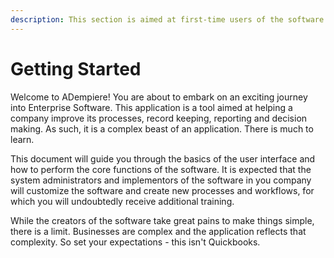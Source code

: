 ```yaml
---
description: This section is aimed at first-time users of the software.
---
```


# Getting Started

Welcome to ADempiere!  You are about to embark on an exciting journey into Enterprise Software.   This application is a tool aimed at helping a company improve its processes, record keeping, reporting and decision making.  As such, it is a complex beast of an application.  There is much to learn.

This document will guide you through the basics of the user interface and how to perform the core functions of the software.  It is expected that the system administrators and implementors of the software in you company will customize the software and create new processes and workflows, for which you will undoubtedly receive additional training.

While the creators of the software take great pains to make things simple, there is a limit.  Businesses are complex and the application reflects that complexity.  So set your expectations - this isn't Quickbooks. 

